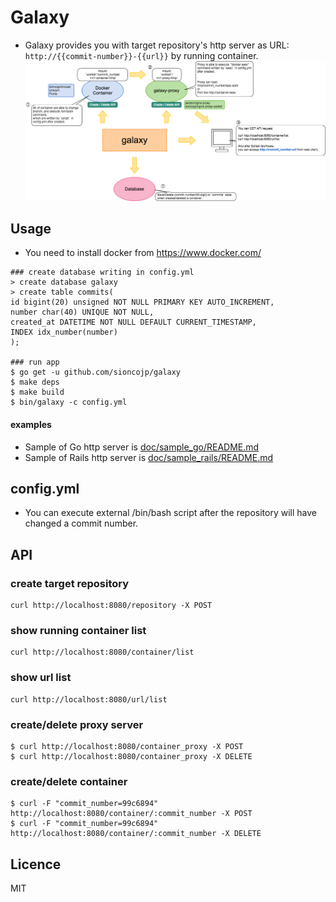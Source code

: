# Galaxy
* Galaxy provides you with target repository's http server as URL: `http://{{commit-number}}-{{url}}` by running container.
![galaxy](doc/galaxy.png)

## Usage
* You need to install docker from https://www.docker.com/

```shell
### create database writing in config.yml
> create database galaxy
> create table commits(
id bigint(20) unsigned NOT NULL PRIMARY KEY AUTO_INCREMENT,
number char(40) UNIQUE NOT NULL,
created_at DATETIME NOT NULL DEFAULT CURRENT_TIMESTAMP,
INDEX idx_number(number)
);

### run app
$ go get -u github.com/sioncojp/galaxy
$ make deps
$ make build
$ bin/galaxy -c config.yml
```

#### examples
* Sample of Go http server is [doc/sample_go/README.md](doc/sample_go/README.md)
* Sample of Rails http server is [doc/sample_rails/README.md](doc/sample_rails/README.md)

## config.yml
* You can execute external /bin/bash script after the repository will have changed a commit number.

## API
### create target repository
```shell
curl http://localhost:8080/repository -X POST
```

### show running container list
```shell
curl http://localhost:8080/container/list
```

### show url list
```shell
curl http://localhost:8080/url/list
```

### create/delete proxy server
```shell
$ curl http://localhost:8080/container_proxy -X POST
$ curl http://localhost:8080/container_proxy -X DELETE
```

### create/delete container
```shell
$ curl -F "commit_number=99c6894" http://localhost:8080/container/:commit_number -X POST
$ curl -F "commit_number=99c6894" http://localhost:8080/container/:commit_number -X DELETE
```

## Licence
MIT
